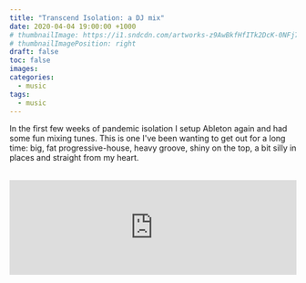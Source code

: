 ```yaml
---
title: "Transcend Isolation: a DJ mix"
date: 2020-04-04 19:00:00 +1000
# thumbnailImage: https://i1.sndcdn.com/artworks-z9AwBkfHfITk2DcK-0NFj7A-t500x500.jpg
# thumbnailImagePosition: right
draft: false
toc: false
images:
categories:
  - music
tags: 
  - music
---
```


In the first few weeks of pandemic isolation I setup Ableton again and had some fun mixing tunes. This is one I've been wanting to get out for a long time: big, fat progressive-house, heavy groove, shiny on the top, a bit silly in places and straight from my heart.

<br />
<iframe width="100%" height="166" scrolling="no" frameborder="no" allow="autoplay" src="https://w.soundcloud.com/player/?url=https%3A//api.soundcloud.com/tracks/797462161&color=%23ff5500&auto_play=false&hide_related=true&show_comments=false&show_user=true&show_reposts=false&show_teaser=false"></iframe>

